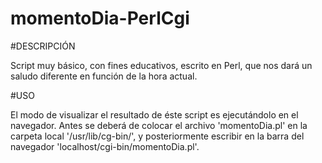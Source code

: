 # momentoDia-PerlCgi

#DESCRIPCIÓN

Script muy básico, con fines educativos, escrito en Perl, que nos dará un saludo diferente en función de la hora actual.

#USO

El modo de visualizar el resultado de éste script es ejecutándolo en el navegador. Antes se deberá de colocar el archivo 'momentoDia.pl' en la carpeta local '/usr/lib/cg-bin/', y posteriormente escribir en la barra del navegador 'localhost/cgi-bin/momentoDia.pl'.


